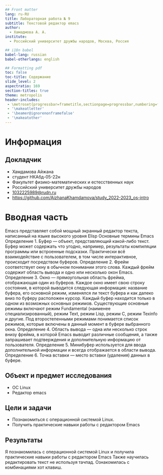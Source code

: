 ```yaml
---
## Front matter
lang: ru-RU
title: Лабораторная работа № 9
subtitle: Текстовой редактор emacs
author:
  - Хамадмова А. А.
institute:
  - Российский университет дружбы народов, Москва, Россия

## i18n babel
babel-lang: russian
babel-otherlangs: english

## Formatting pdf
toc: false
toc-title: Содержание
slide_level: 2
aspectratio: 169
section-titles: true
theme: metropolis
header-includes:
 - \metroset{progressbar=frametitle,sectionpage=progressbar,numbering=fraction}
 - '\makeatletter'
 - '\beamer@ignorenonframefalse'
 - '\makeatother'
---
```


# Информация

## Докладчик

  * Хамдамова Айжана
  * студент НКАбд-05-22н
  * Факультет физико-математических и естесственных наук
  * Российский университет дружбы народов
  * [1032225989@rudn.ru](mailto:1032225989@pfur.ru)
  * <https://github.com/AizhanaKhamdamova/study_2022-2023_os-intro>



# Вводная часть

Emacs представляет собой мощный экранный редактор текста, написанный на языке
высокого уровня Elisp
Основные термины Emacs
Определение 1. Буфер — объект, представляющий какой-либо текст.
Буфер может содержать что угодно, например, результаты компиляции программы
или встроенные подсказки. Практически всё взаимодействие с пользователем, в том
числе интерактивное, происходит посредством буферов.
Определение 2. Фрейм соответствует окну в обычном понимании этого слова. Каждый
фрейм содержит область вывода и одно или несколько окон Emacs.
Определение 3. Окно — прямоугольная область фрейма, отображающая один из буферов.
Каждое окно имеет свою строку состояния, в которой выводится следующая информация: название буфера, его основной режим, изменялся ли текст буфера и как далеко вниз
по буферу расположен курсор. Каждый буфер находится только в одном из возможных
основных режимов. Существующие основные режимы включают режим Fundamental
(наименее специализированный), режим Text, режим Lisp, режим С, режим Texinfo
и другие. Под второстепенными режимами понимается список режимов, которые включены в данный момент в буфере выбранного окна.
Определение 4. Область вывода — одна или несколько строк внизу фрейма, в которой
Emacs выводит различные сообщения, а также запрашивает подтверждения и дополнительную информацию от пользователя.
Определение 5. Минибуфер используется для ввода дополнительной информации и всегда отображается в области вывода.
Определение 6. Точка вставки — место вставки (удаления) данных в буфере.



## Объект и предмет исследования

- ОС Linux
- Рeдактор emacs

## Цели и задачи

- Познакомиться с операционной системой Linux. 
- Получить практические навыки работы с редактором Emacs

## Результаты

Я познакомилась с операционной системой Linuх и получила практические навыки работы с редактором Emacs
Также научилась редактировать текст не используя тачпад. Ознакомилась с комбинациями хот клавиш.


